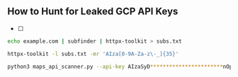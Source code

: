 
## How to Hunt for Leaked GCP API Keys
- [ ] 
```bash
echo example.com | subfinder | httpx-toolkit > subs.txt

httpx-toolkit -l subs.txt -mr 'AIza[0-9A-Za-z\-_]{35}'

python3 maps_api_scanner.py --api-key AIzaSyD***********************nOpw
```
